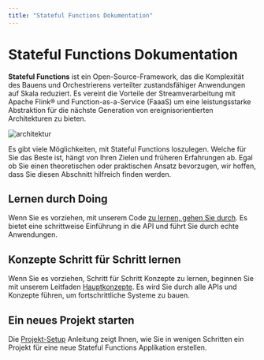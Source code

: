 ```yaml
---
title: "Stateful Functions Dokumentation"
---
```


Stateful Functions Dokumentation
================================

**Stateful Functions** ist ein Open-Source-Framework, das die Komplexität des Bauens und Orchestrierens verteilter zustandsfähiger Anwendungen auf Skala reduziert. Es vereint die Vorteile der Streamverarbeitung mit Apache Flink® und Function-as-a-Service (FaaaS) um eine leistungsstarke Abstraktion für die nächste Generation von ereignisorientierten Architekturen zu bieten.

![architektur](/fig/stateful_functions.png)

Es gibt viele Möglichkeiten, mit Stateful Functions loszulegen. Welche für Sie das Beste ist, hängt von Ihren Zielen und früheren Erfahrungen ab. Egal ob Sie einen theoretischen oder praktischen Ansatz bevorzugen, wir hoffen, dass Sie diesen Abschnitt hilfreich finden werden.

## Lernen durch Doing

Wenn Sie es vorziehen, mit unserem Code [zu lernen, gehen Sie durch](/getting-started/python-walkthrough/). Es bietet eine schrittweise Einführung in die API und führt Sie durch echte Anwendungen.

## Konzepte Schritt für Schritt lernen

Wenn Sie es vorziehen, Schritt für Schritt Konzepte zu lernen, beginnen Sie mit unserem Leitfaden [Hauptkonzepte](/concepts/). Es wird Sie durch alle APIs und Konzepte führen, um fortschrittliche Systeme zu bauen.


## Ein neues Projekt starten

Die [Projekt-Setup](/getting-started/) Anleitung zeigt Ihnen, wie Sie in wenigen Schritten ein Projekt für eine neue Stateful Functions Applikation erstellen.
